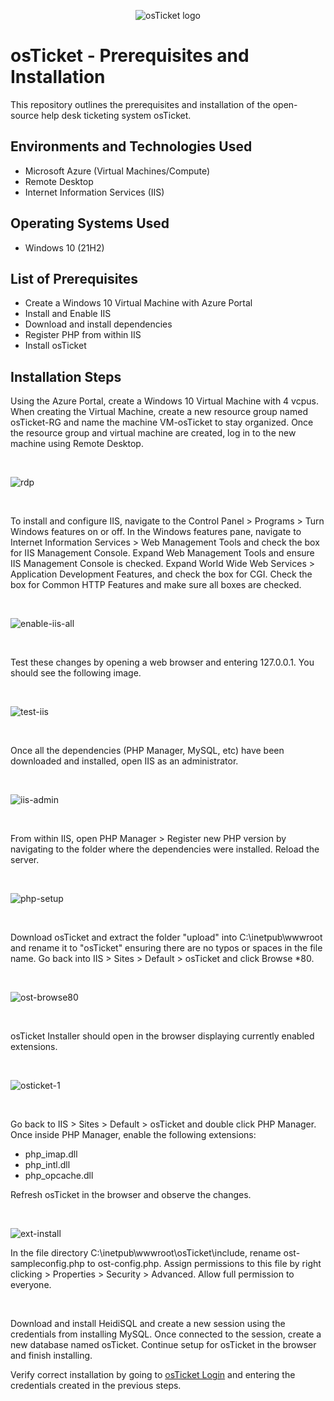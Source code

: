 <p align="center">
<img src="https://i.imgur.com/Clzj7Xs.png" alt="osTicket logo"/>
</p>

<h1>osTicket - Prerequisites and Installation</h1>
This repository outlines the prerequisites and installation of the open-source help desk ticketing system osTicket.<br />

<h2>Environments and Technologies Used</h2>

- Microsoft Azure (Virtual Machines/Compute)
- Remote Desktop
- Internet Information Services (IIS)

<h2>Operating Systems Used </h2>

- Windows 10</b> (21H2)

<h2>List of Prerequisites</h2>

- Create a Windows 10 Virtual Machine with Azure Portal
- Install and Enable IIS
- Download and install dependencies
- Register PHP from within IIS
- Install osTicket


<h2>Installation Steps</h2>

<p>
Using the Azure Portal, create a Windows 10 Virtual Machine with 4 vcpus. When creating the Virtual Machine, create a new resource group named osTicket-RG and name the machine VM-osTicket to stay organized. Once the resource group and virtual machine are created, log in to the new machine using Remote Desktop.
</p>
<br />

![rdp](https://github.com/NicholasLudwig/osticket-prereqs/assets/104456331/68f70468-491a-492f-be03-98c7fe46b057)

<br />

<p>
To install and configure IIS, navigate to the Control Panel > Programs > Turn Windows features on or off. In the Windows features pane, navigate to Internet Information Services > Web Management Tools and check the box for IIS Management Console. Expand Web Management Tools and ensure IIS Management Console is checked. Expand World Wide Web Services > Application Development Features, and check the box for CGI. Check the box for Common HTTP Features and make sure all boxes are checked. 
</p>
<br />

![enable-iis-all](https://github.com/NicholasLudwig/osticket-prereqs/assets/104456331/1cf361d5-fec6-452b-bad1-e711fedca81d)

<br />
<p>
Test these changes by opening a web browser and entering 127.0.0.1. You should see the following image.
</p>
<br />

![test-iis](https://github.com/NicholasLudwig/osticket-prereqs/assets/104456331/dd9207a1-c49f-4f67-9ff1-9dbc8ecc4da6)

<br />

<p>
Once all the dependencies (PHP Manager, MySQL, etc) have been downloaded and installed, open IIS as an administrator.
</p>
<br />

![iis-admin](https://github.com/NicholasLudwig/osticket-prereqs/assets/104456331/5751a0e9-d56a-452d-85c8-95e069f0a8d4)

<br />
<p>
From within IIS, open PHP Manager > Register new PHP version by navigating to the folder where the dependencies were installed. Reload the server.
</p>
<br />

![php-setup](https://github.com/NicholasLudwig/osticket-prereqs/assets/104456331/e6b9c5e7-c568-4b42-b3a6-815b0c19ff81)

<br />

<p>
Download osTicket and extract the folder "upload" into C:\inetpub\wwwroot and rename it to "osTicket" ensuring there are no typos or spaces in the file name. Go back into IIS > Sites > Default > osTicket and click Browse *80.
</p>
<br />

![ost-browse80](https://github.com/NicholasLudwig/osticket-prereqs/assets/104456331/65e70fb1-84fa-4c2e-b39e-ae42f85fc08c)

<br />

<p>
osTicket Installer should open in the browser displaying currently enabled extensions.
</p>
<br />

![osticket-1](https://github.com/NicholasLudwig/osticket-prereqs/assets/104456331/49e7f33b-62f2-457f-a521-0ac7fea59d70)

<br />
<p>
Go back to IIS > Sites > Default > osTicket and double click PHP Manager. Once inside PHP Manager, enable the following extensions:
  <ul>
    <li>php_imap.dll</li>
    <li>php_intl.dll</li>
    <li>php_opcache.dll</li>
  </ul>
</p>
<p>
Refresh osTicket in the browser and observe the changes.
</p>
<br />

![ext-install](https://github.com/NicholasLudwig/osticket-prereqs/assets/104456331/7945ce83-ca01-4a53-ba67-14398e92a98d)

<p>
In the file directory C:\inetpub\wwwroot\osTicket\include, rename ost-sampleconfig.php to ost-config.php. Assign permissions to this file by right clicking > Properties > Security > Advanced. Allow full permission to everyone.  
</p>
<br />
<p>
Download and install HeidiSQL and create a new session using the credentials from installing MySQL. Once connected to the session, create a new database named osTicket. Continue setup for osTicket in the browser and finish installing.
</p>
<p>
Verify correct installation by going to <a href="http://localhost/osTicket/scp/login.php">osTicket Login</a> and entering the credentials created in the previous steps.
</p>
